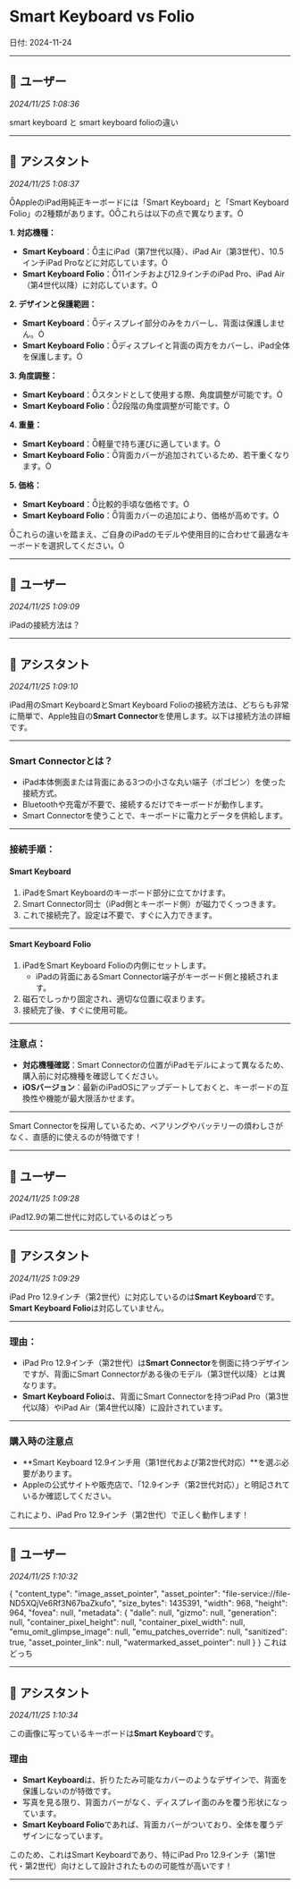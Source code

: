 # Smart Keyboard vs Folio

日付: 2024-11-24

---

## 👤 ユーザー
*2024/11/25 1:08:36*

smart keyboard と smart keyboard folioの違い

---

## 🤖 アシスタント
*2024/11/25 1:08:37*

AppleのiPad用純正キーボードには「Smart Keyboard」と「Smart Keyboard Folio」の2種類があります。これらは以下の点で異なります。

**1. 対応機種：**
- **Smart Keyboard**：主にiPad（第7世代以降）、iPad Air（第3世代）、10.5インチiPad Proなどに対応しています。
- **Smart Keyboard Folio**：11インチおよび12.9インチのiPad Pro、iPad Air（第4世代以降）に対応しています。

**2. デザインと保護範囲：**
- **Smart Keyboard**：ディスプレイ部分のみをカバーし、背面は保護しません。
- **Smart Keyboard Folio**：ディスプレイと背面の両方をカバーし、iPad全体を保護します。

**3. 角度調整：**
- **Smart Keyboard**：スタンドとして使用する際、角度調整が可能です。
- **Smart Keyboard Folio**：2段階の角度調整が可能です。

**4. 重量：**
- **Smart Keyboard**：軽量で持ち運びに適しています。
- **Smart Keyboard Folio**：背面カバーが追加されているため、若干重くなります。

**5. 価格：**
- **Smart Keyboard**：比較的手頃な価格です。
- **Smart Keyboard Folio**：背面カバーの追加により、価格が高めです。

これらの違いを踏まえ、ご自身のiPadのモデルや使用目的に合わせて最適なキーボードを選択してください。

---

## 👤 ユーザー
*2024/11/25 1:09:09*

iPadの接続方法は？

---

## 🤖 アシスタント
*2024/11/25 1:09:10*

iPad用のSmart KeyboardとSmart Keyboard Folioの接続方法は、どちらも非常に簡単で、Apple独自の**Smart Connector**を使用します。以下は接続方法の詳細です。

---

### **Smart Connectorとは？**
- iPad本体側面または背面にある3つの小さな丸い端子（ポゴピン）を使った接続方式。
- Bluetoothや充電が不要で、接続するだけでキーボードが動作します。
- Smart Connectorを使うことで、キーボードに電力とデータを供給します。

---

### **接続手順：**

#### **Smart Keyboard**
1. iPadをSmart Keyboardのキーボード部分に立てかけます。
2. Smart Connector同士（iPad側とキーボード側）が磁力でくっつきます。
3. これで接続完了。設定は不要で、すぐに入力できます。

---

#### **Smart Keyboard Folio**
1. iPadをSmart Keyboard Folioの内側にセットします。
   - iPadの背面にあるSmart Connector端子がキーボード側と接続されます。
2. 磁石でしっかり固定され、適切な位置に収まります。
3. 接続完了後、すぐに使用可能。

---

### **注意点：**
- **対応機種確認**：Smart Connectorの位置がiPadモデルによって異なるため、購入前に対応機種を確認してください。
- **iOSバージョン**：最新のiPadOSにアップデートしておくと、キーボードの互換性や機能が最大限活かせます。

---

Smart Connectorを採用しているため、ペアリングやバッテリーの煩わしさがなく、直感的に使えるのが特徴です！

---

## 👤 ユーザー
*2024/11/25 1:09:28*

iPad12.9の第二世代に対応しているのはどっち

---

## 🤖 アシスタント
*2024/11/25 1:09:29*

iPad Pro 12.9インチ（第2世代）に対応しているのは**Smart Keyboard**です。**Smart Keyboard Folio**は対応していません。

---

### **理由：**
- iPad Pro 12.9インチ（第2世代）は**Smart Connector**を側面に持つデザインですが、背面にSmart Connectorがある後のモデル（第3世代以降）とは異なります。
- **Smart Keyboard Folio**は、背面にSmart Connectorを持つiPad Pro（第3世代以降）やiPad Air（第4世代以降）に設計されています。

---

### **購入時の注意点**
- **Smart Keyboard 12.9インチ用（第1世代および第2世代対応）**を選ぶ必要があります。
- Appleの公式サイトや販売店で、「12.9インチ（第2世代対応）」と明記されているか確認してください。

これにより、iPad Pro 12.9インチ（第2世代）で正しく動作します！

---

## 👤 ユーザー
*2024/11/25 1:10:32*

{
  "content_type": "image_asset_pointer",
  "asset_pointer": "file-service://file-ND5XQjVe6Rf3N67baZkufo",
  "size_bytes": 1435391,
  "width": 968,
  "height": 964,
  "fovea": null,
  "metadata": {
    "dalle": null,
    "gizmo": null,
    "generation": null,
    "container_pixel_height": null,
    "container_pixel_width": null,
    "emu_omit_glimpse_image": null,
    "emu_patches_override": null,
    "sanitized": true,
    "asset_pointer_link": null,
    "watermarked_asset_pointer": null
  }
}
これはどっち

---

## 🤖 アシスタント
*2024/11/25 1:10:34*

この画像に写っているキーボードは**Smart Keyboard**です。

### 理由
- **Smart Keyboard**は、折りたたみ可能なカバーのようなデザインで、背面を保護しないのが特徴です。
- 写真を見る限り、背面カバーがなく、ディスプレイ面のみを覆う形状になっています。
- **Smart Keyboard Folio**であれば、背面カバーがついており、全体を覆うデザインになっています。

このため、これはSmart Keyboardであり、特にiPad Pro 12.9インチ（第1世代・第2世代）向けとして設計されたものの可能性が高いです！

---
